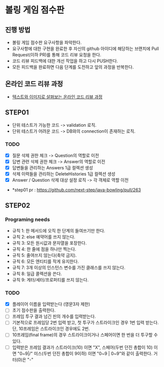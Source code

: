 # 볼링 게임 점수판
## 진행 방법
* 볼링 게임 점수판 요구사항을 파악한다.
* 요구사항에 대한 구현을 완료한 후 자신의 github 아이디에 해당하는 브랜치에 Pull Request(이하 PR)를 통해 코드 리뷰 요청을 한다.
* 코드 리뷰 피드백에 대한 개선 작업을 하고 다시 PUSH한다.
* 모든 피드백을 완료하면 다음 단계를 도전하고 앞의 과정을 반복한다.

## 온라인 코드 리뷰 과정
* [텍스트와 이미지로 살펴보는 온라인 코드 리뷰 과정](https://github.com/next-step/nextstep-docs/tree/master/codereview)

## STEP01 
 - 단위 테스트가 가능한 코드 -> validation 로직.
 - 단위 테스트가 어려운 코드 -> DB와의 connection이 존재하는 로직.
### TODO
 - [x] 질문 삭제 권한 체크 -> Question의 역할로 이전
 - [x] 답변 관련 삭제 권한 체크 -> Answer의 역할로 이전
 - [x] 답변들을 관리하는 Answers 1급 컬렉션 생성
 - [x] 삭제 이력들을 관리하는 DeleteHistories 1급 컬렉션 생성
 - [x] Answer / Question 삭제 대상 설정 로직 -> 각 객체로 역할 이전
 - *step01 pr : https://github.com/next-step/java-bowling/pull/263
 
## STEP02
### Programing needs
 - 규칙 1: 한 메서드에 오직 한 단계의 들여쓰기만 한다.
 - 규칙 2: else 예약어를 쓰지 않는다.
 - 규칙 3: 모든 원시값과 문자열을 포장한다.
 - 규칙 4: 한 줄에 점을 하나만 찍는다.
 - 규칙 5: 줄여쓰지 않는다(축약 금지).
 - 규칙 6: 모든 엔티티를 작게 유지한다.
 - 규칙 7: 3개 이상의 인스턴스 변수를 가진 클래스를 쓰지 않는다.
 - 규칙 8: 일급 콜렉션을 쓴다. 
 - 규칙 9: 게터/세터/프로퍼티를 쓰지 않는다.
 
 ### TODO
  - [x] 플레이어 이름을 입력받는다 (영문3자 제한)
  - [ ] 초기 점수판을 출력한다.
  - [ ] 프레임 투구 결과 넘긴 핀의 개수를 입력받는다. 
  - [ ] 기본적으로 프레임당 2번 입력 받고, 첫 투구가 스트라이크인 경우 1번 입력 받는다. 
  단, 10프레임은 스트라이크인 경우에도 2번.
  - [ ] 10프레임(final frame)의 경우 스트라이크이거나 스페어이면 한 번을 더 투구할 수 있다.
  - [ ] 입력받은 프레임 결과가 스트라이크(10) 이면 "X", 스페어(두번 던진 총합이 10) 이면 "0~9|/" 
  미스(두번 던진 총합이 9이하) 이면 "0~9 | 0~9"와 같이 출력한다. 거터(0)은 "-" 